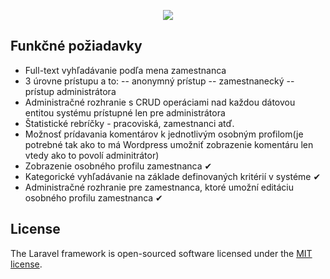 ﻿<p align="center"><img src="https://laravel.com/assets/img/components/logo-laravel.svg"></p>

## Funkčné požiadavky

- Full-text vyhľadávanie podľa mena zamestnanca
- 3 úrovne prístupu a to:
-- anonymný prístup 
-- zamestnanecký 
-- prístup administrátora 
- Administračné rozhranie s CRUD operáciami nad každou dátovou entitou systému prístupné len pre administrátora
- Štatistické rebríčky - pracoviská, zamestnanci atď.
- Možnosť prídavania komentárov k jednotlivým osobným profilom(je potrebné tak ako to má Wordpress umožniť zobrazenie komentáru len vtedy ako to povolí adminitrátor)
- Zobrazenie osobného profilu zamestnanca ✔
- Kategorické vyhľadávanie na základe definovaných kritérií v systéme ✔
- Administračné rozhranie pre zamestnanca, ktoré umožní editáciu osobného profilu zamestnanca ✔

## License

The Laravel framework is open-sourced software licensed under the [MIT license](http://opensource.org/licenses/MIT).
